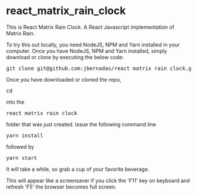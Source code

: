 # react_matrix_rain_clock

This is React Matrix Rain Clock. A React Javascript implementation of Matrix Rain.

To try this out locally, you need NodeJS, NPM and Yarn installed in your computer. Once you have NodeJS, NPM and Yarn installed, simply download or clone by executing the below code:

<pre>git clone git@github.com:jbernadas/react_matrix_rain_clock.git</pre>

Once you have downloaded or cloned the repo, 

<pre>cd</pre> 

into the 

<pre>react_matrix_rain_clock</pre>

folder that was just created. Issue the following command line 

<pre>yarn install</pre>

followed by 

<pre>yarn start</pre> 

It will take a while, so grab a cup of your favorite beverage.

This will appear like a screensaver if you click the 'F11' key on keyboard and refresh 'F5' the browser becomes full screen.
